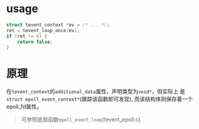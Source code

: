 # usage

```C
struct tevent_context *ev = /* ... */;
ret = tevent_loop_once(ev);
if (ret != 0) {
	return false;
}
```

# 原理

在`tevent_context`的`additional_data`属性，声明类型为`void*`，但实际上
是`struct epoll_event_context*`(跟踪该函数即可发现), 而该结构体则保存着一个epoll_fd属性。

> 可参照底层函数`epoll_event_loop`(tevent_epoll.c)
